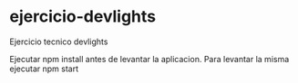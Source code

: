 # ejercicio-devlights
Ejercicio tecnico devlights

Ejecutar npm install antes de levantar la aplicacion.
Para levantar la misma ejecutar npm start
